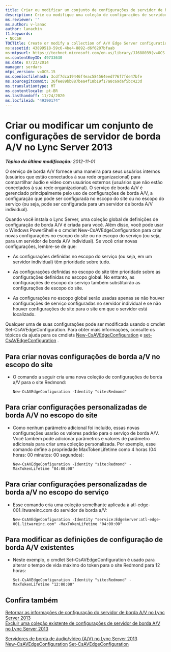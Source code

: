 ```yaml
---
title: Criar ou modificar um conjunto de configurações de servidor de borda A/V
description: Crie ou modifique uma coleção de configurações de servidor de borda A/V.
ms.reviewer: ''
ms.author: v-lanac
author: lanachin
f1.keywords:
- NOCSH
TOCTitle: Create or modify a collection of A/V Edge Server configuration settings
ms:assetid: 43899518-59c6-4be4-8892-d6f6207bfaab
ms:mtpsurl: https://technet.microsoft.com/en-us/library/JJ688039(v=OCS.15)
ms:contentKeyID: 49733630
ms.date: 07/23/2014
manager: serdars
mtps_version: v=OCS.15
ms.openlocfilehash: 3cdf7dca19446f4eac584564eed776f7fde47bfe
ms.sourcegitcommit: 36fee89bb887bea4f18b19f17a8c69daf5bc423d
ms.translationtype: MT
ms.contentlocale: pt-BR
ms.lasthandoff: 11/24/2020
ms.locfileid: "49390174"
---
```

# <a name="create-or-modify-a-collection-of-av-edge-server-configuration-settings-in-lync-server-2013"></a>Criar ou modificar um conjunto de configurações de servidor de borda A/V no Lync Server 2013

<div data-xmlns="http://www.w3.org/1999/xhtml">

<div class="topic" data-xmlns="http://www.w3.org/1999/xhtml" data-msxsl="urn:schemas-microsoft-com:xslt" data-cs="https://msdn.microsoft.com/">

<div data-asp="https://msdn2.microsoft.com/asp">



</div>

<div id="mainSection">

<div id="mainBody">

<span> </span>

_**Tópico da última modificação:** 2012-11-01_

O serviço de borda A/V fornece uma maneira para seus usuários internos (usuários que estão conectados à sua rede organizacional) para compartilhar áudio e vídeo com usuários externos (usuários que não estão conectados à sua rede organizacional). O serviço de borda A/V é gerenciado principalmente pelo uso de configurações de borda A/V, a configuração que pode ser configurada no escopo do site ou no escopo do serviço (ou seja, pode ser configurada para um servidor de borda A/V individual).

Quando você instala o Lync Server, uma coleção global de definições de configuração de borda A/V é criada para você. Além disso, você pode usar o Windows PowerShell e o cmdlet New-CsAVEdgeConfiguration para criar novas configurações no escopo do site ou no escopo do serviço (ou seja, para um servidor de borda A/V individual). Se você criar novas configurações, lembre-se de que:

  - As configurações definidas no escopo do serviço (ou seja, em um servidor individual) têm prioridade sobre tudo.

  - As configurações definidas no escopo do site têm prioridade sobre as configurações definidas no escopo global. No entanto, as configurações de escopo do serviço também substituirão as configurações de escopo do site.

  - As configurações no escopo global serão usadas apenas se não houver configurações de serviço configuradas no servidor individual e se não houver configurações de site para o site em que o servidor está localizado.

Qualquer uma de suas configurações pode ser modificada usando o cmdlet Set-CsAVEdgeConfiguration. Para obter mais informações, consulte os tópicos da ajuda para os cmdlets [New-CsAVEdgeConfiguration](https://technet.microsoft.com/library/Gg412884(v=OCS.15)) e [set-CsAVEdgeConfiguration](https://technet.microsoft.com/library/Gg412869(v=OCS.15)) .

<div>

## <a name="to-create-new-av-edge-configuration-settings-at-the-site-scope"></a>Para criar novas configurações de borda a/V no escopo do site

  - O comando a seguir cria uma nova coleção de configurações de borda a/V para o site Redmond:
    
        New-CsAVEdgeConfiguration -Identity "site:Redmond"

</div>

<div>

## <a name="to-create-custom-av-edge-configuration-settings-at-the-site-scope"></a>Para criar configurações personalizadas de borda A/V no escopo do site

  - Como nenhum parâmetro adicional foi incluído, essas novas configurações usarão os valores padrão para o serviço de borda A/V. Você também pode adicionar parâmetros e valores de parâmetro adicionais para criar uma coleção personalizada. Por exemplo, esse comando define a propriedade MaxTokenLifetime como 4 horas (04 horas: 00 minutos: 00 segundos):
    
        New-CsAVEdgeConfiguration -Identity "site:Redmond" -MaxTokenLifetime "04:00:00"

</div>

<div>

## <a name="to-create-custom-av-edge-configuration-settings-at-the-service-scope"></a>Para criar configurações personalizadas de borda a/V no escopo do serviço

  - Esse comando cria uma coleção semelhante aplicada à atl-edge-001.litwareinc.com do servidor de borda a/V:
    
        New-CsAVEdgeConfiguration -Identity "service:EdgeServer:atl-edge-001.litwareinc.com" -MaxTokenLifetime "04:00:00"

</div>

<div>

## <a name="to-modify-existing-av-edge-configuration-settings"></a>Para modificar as definições de configuração de borda A/V existentes

  - Neste exemplo, o cmdlet Set-CsAVEdgeConfiguration é usado para alterar o tempo de vida máximo do token para o site Redmond para 12 horas:
    
        Set-CsAVEdgeConfiguration -Identity "site:Redmond" -MaxTokenLifetime "12:00:00"

</div>

<div>

## <a name="see-also"></a>Confira também


[Retornar as informações de configuração do servidor de borda A/V no Lync Server 2013](lync-server-2013-return-a-v-edge-server-configuration-information.md)  
[Excluir uma coleção existente de configurações de servidor de borda A/V no Lync Server 2013](lync-server-2013-delete-an-existing-collection-of-a-v-edge-server-configuration-settings.md)  


[Servidores de borda de áudio/vídeo (A/V) no Lync Server 2013](lync-server-2013-audio-video-a-v-edge-servers.md)  
[New-CsAVEdgeConfiguration](https://technet.microsoft.com/library/Gg412884(v=OCS.15))  
[Set-CsAVEdgeConfiguration](https://technet.microsoft.com/library/Gg412869(v=OCS.15))  
  

</div>

</div>

<span> </span>

</div>

</div>

</div>

